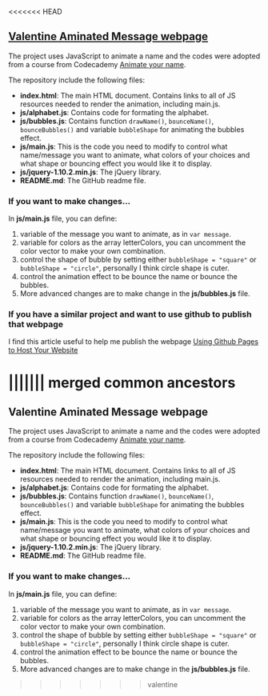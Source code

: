<<<<<<< HEAD
## [Valentine Aminated Message webpage](http://chrissiexyz.github.io/valentine/)

The project uses JavaScript to animate a name and the codes were adopted from a course from Codecademy [Animate your name](https://www.codecademy.com/courses/animate-your-name/0/1).  

The repository include the following files:

* **index.html**: The main HTML document. Contains links to all of JS resources needed to render the animation, including main.js.
* **js/alphabet.js**: Contains code for formating the alphabet.
* **js/bubbles.js**: Contains function `drawName()`, `bounceName()`, `bounceBubbles()` and variable `bubbleShape` for animating the bubbles effect. 
* **js/main.js**: This is the code you need to modify to control what name/message you want to animate, what colors of your choices and what shape or bouncing effect you would like it to display.
* **js/jquery-1.10.2.min.js**: The jQuery library.
* **README.md**: The GitHub readme file.

### If you want to make changes...

In **js/main.js** file, you can define:

1.  variable of the message you want to animate, as in `var message`.
2.  variable for colors as the array letterColors, you can uncomment the color vector to make your own combination.
3.  control the shape of bubble by setting either `bubbleShape = "square"` or `bubbleShape = "circle"`, personally I think circle shape is cuter. 
4.  control the animation effect to be bounce the name or bounce the bubbles.
5.  More advanced changes are to make change in the **js/bubbles.js** file.

### If you have a similar project and want to use github to publish that webpage

I find this article useful to help me publish the webpage [Using Github Pages to Host Your Website](http://blog.teamtreehouse.com/using-github-pages-to-host-your-website)



||||||| merged common ancestors
=======
## Valentine Aminated Message webpage

The project uses JavaScript to animate a name and the codes were adopted from a course from Codecademy [Animate your name](https://www.codecademy.com/courses/animate-your-name/0/1).  

The repository include the following files:

* **index.html**: The main HTML document. Contains links to all of JS resources needed to render the animation, including main.js.
* **js/alphabet.js**: Contains code for formating the alphabet.
* **js/bubbles.js**: Contains function `drawName()`, `bounceName()`, `bounceBubbles()` and variable `bubbleShape` for animating the bubbles effect. 
* **js/main.js**: This is the code you need to modify to control what name/message you want to animate, what colors of your choices and what shape or bouncing effect you would like it to display.
* **js/jquery-1.10.2.min.js**: The jQuery library.
* **README.md**: The GitHub readme file.

### If you want to make changes...

In **js/main.js** file, you can define:

1.  variable of the message you want to animate, as in `var message`.
2.  variable for colors as the array letterColors, you can uncomment the color vector to make your own combination.
3.  control the shape of bubble by setting either `bubbleShape = "square"` or `bubbleShape = "circle"`, personally I think circle shape is cuter. 
4.  control the animation effect to be bounce the name or bounce the bubbles.
5.  More advanced changes are to make change in the **js/bubbles.js** file.



>>>>>>> valentine
